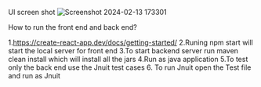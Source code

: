 UI screen shot 
![Screenshot 2024-02-13 173301](https://github.com/Madhanprasathofficial/BankApplication/assets/48176091/c365c6c3-ee1a-4617-a697-332a6a395df7)

How to run the front end and back end?

1.https://create-react-app.dev/docs/getting-started/
2.Runing npm start will start the local server for front end
3.To start backend server run maven clean install which will install all the jars
4.Run as java application 
5.To test only the back end use the Jnuit test cases 
6. To run Jnuit open the Test file and run as Jnuit 
